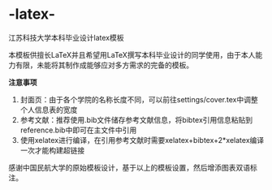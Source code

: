 # -latex-
江苏科技大学本科毕业设计latex模板

本模板供擅长LaTeX并且希望用LaTeX撰写本科毕业设计的同学使用，由于本人能力有限，未能将其制作成能够应对多方需求的完备的模板。

**注意事项**

1. 封面页：由于各个学院的名称长度不同，可以前往settings/cover.tex中调整个人信息表的宽度
2. 参考文献：推荐使用.bib文件储存参考文献信息，将bibtex引用信息粘贴到reference.bib中即可在主文件中引用
3. 使用xelatex进行编译，在引用参考文献时需要xelatex+bibtex+2*xelatex编译一次才能构建超链接


感谢中国民航大学的原始模板设计，基于以上的模板设置，然后增添图表双语标注。
